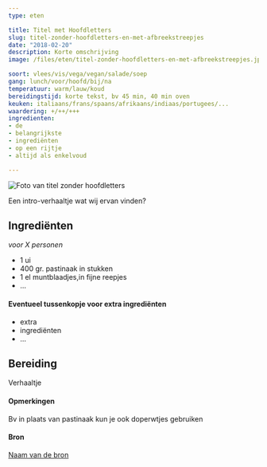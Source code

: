 ```yaml
---
type: eten

title: Titel met Hoofdletters
slug: titel-zonder-hoofdletters-en-met-afbreekstreepjes
date: "2018-02-20"
description: Korte omschrijving
image: /files/eten/titel-zonder-hoofdletters-en-met-afbreekstreepjes.jpg

soort: vlees/vis/vega/vegan/salade/soep
gang: lunch/voor/hoofd/bij/na
temperatuur: warm/lauw/koud
bereidingstijd: korte tekst, bv 45 min, 40 min oven
keuken: italiaans/frans/spaans/afrikaans/indiaas/portugees/...
waardering: +/++/+++
ingredienten:
- de
- belangrijkste
- ingrediënten
- op een rijtje
- altijd als enkelvoud

---
```


![Foto van titel zonder hoofdletters](/files/eten/titel-zonder-hoofdletters-en-met-afbreekstreepjes.jpg)

Een intro-verhaaltje wat wij ervan vinden?

## Ingrediënten

*voor X personen*

* 1 ui
* 400 gr. pastinaak in stukken
* 1 el muntblaadjes,in fijne reepjes
* ...

#### Eventueel tussenkopje voor extra ingrediënten

* extra
* ingrediënten
* ...

## Bereiding

Verhaaltje

#### Opmerkingen

Bv in plaats van pastinaak kun je ook doperwtjes gebruiken

#### Bron

[Naam van de bron](http://www.website.com/link-naar-de-bron)
